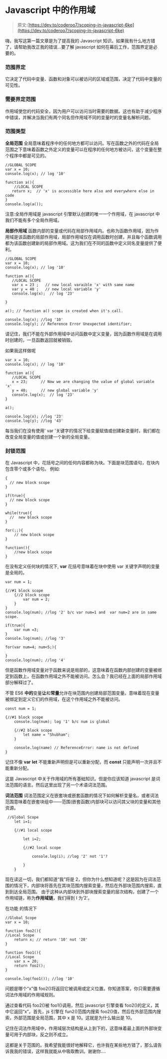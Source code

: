 # Javascript 中的作用域

> 原文:[https://dev.to/coderoo7/scoping-in-javascript-6ke](https://dev.to/coderoo7/scoping-in-javascript-6ke)

嗨，我写这第一篇文章是为了提高我的 Javascript 知识。如果我有什么地方错了，请帮助我改正我的错误...要了解 javascript 如何在幕后工作，范围界定是必要的。

### [](#scoping)范围界定

它决定了代码中变量、函数和对象可以被访问的区域或范围，决定了代码中变量的可见性。

### [](#need-of-scoping)需要界定范围

作用域使您的代码安全，因为用户可以访问当时需要的数据。这也有助于减少程序中错误，并解决当我们有两个同名但作用域不同的变量时的变量名解析问题。

### [](#types-of-scope)范围类型

**全局范围**
全局意味着程序中的任何地方都可以访问。写在函数之外的代码在全局范围之下意味着函数之外定义的变量可以在程序的任何地方被访问，这个变量在整个程序中都是可见的。

```
//GLOBAL SCOPE
var x = 10;  
console.log(x); // log '10'

function a(){
    //LOCAL SCOPE
   return x;  // 'x' is accessible here also and everywhere else in code
}
console.log(a()); 
```

注意:全局作用域是 javascript 引擎默认创建的唯一一个作用域，在 javascript 中我们不能有多个全局作用域。

**局部作用域**
函数内部的变量或代码在局部作用域内。也称为函数作用域，因为作用域是该函数的局部作用域，局部作用域仅在调用函数时创建，并且每个函数调用都为该函数创建新的局部作用域。这为我们在不同的函数中定义同名变量提供了便利。

```
//GLOBAL SCOPE
var x = 10;  
console.log(x); // log '10'

function a(){
   //LOCAL SCOPE
   var x = 23 ;   // new local varaible 'x' with same name
   var y = 40 ;   // new local variable 'y' 
   console.log(x);  // log '23' 

}

a(); // function a() scope is created when it's call.

console.log(x); //log '10'
console.log(y); // Reference Error Unexpected identifier; 
```

请记住，我们不能在外部作用域中访问函数中定义变量，因为函数作用域是在调用时创建的，一旦函数返回就被销毁。

如果我这样做呢

```
var x = 10;  
console.log(x); // log '10'

function a(){
   //LOCAL SCOPE
   x = 23;      // Now we are changing the value of global variable 'x' 
   y = 40;      // new global variable 'y'
   console.log(x);  // log '23' 
}

a(); 

console.log(x); //log '23'
console.log(y); //log '43' 
```

每当我们在没有使用' var '关键字的情况下给变量赋值或创建新变量时，我们都在改变全局变量的值或创建一个新的全局变量。

### [](#block-scope)封锁范围

在 Javascript 中，花括号之间的任何内容都称为块。下面是块范围语句，在块内包含零个或多个语句。
例如:

```
{
  // new block scope
}

if(true){
  // new block scope
}

while(true){
  //  new block scope 
}

for(;;){
    // new block scope
}

function(){
    //new block scope
} 
```

在没有定义任何块的情况下, **var** 花括号意味着在块中使用 var 关键字声明的变量是全局的。

```
var num = 1;

{//#1 block scope
    {//2 block scope 
        var num = 2; 
    }
}
console.log(num); //log '2' b/c var num=1 and  var num=2 are in same scope.

if(true){
    var num =3;
}
console.log(num); //log '3'

for(var num=4; num<5;){

}
console.log(num); //log '4' 
```

但是函数作用域变量对于函数来说是局部的，这意味着在函数内部创建的变量被绑定到函数上，在函数作用域之外不能被访问。怎么会？我已经在上面的局部作用域部分解释过了。

不管 ES6 **中的**变量**让**和**常量**允许在块范围内创建局部范围变量。意味着现在变量被绑定到定义它们的作用域，在这个作用域之外不能被访问。

```
const num = 1;

{//#1 block scope
    console.log(num); log '1' b/c num is global

    {//#2 block scope 
        let name = "Shubham";  
    }

    console.log(name) // ReferenceError: name is not defined
} 
```

记住不像 **var** **let** 不能重新声明但是可以重新分配，而 **const** 只能声明一次并且不能重新分配。

这是 Javascript 中关于作用域的所有基础知识。但是你应该知道 javascript 是词法范围的语言。然后这里出现了另一个术语词法范围。

**词法范围**
词法范围定义在嵌套块或嵌套函数的情况下如何解析变量名，或者词法范围意味着在嵌套块组中——范围(嵌套函数)内部块可以访问其父块的变量和其他资源。

```
 //Global Scope
    let i=1;

    {//#1 local scope

        let i=2;

        {//#2 local scope

            console.log(i); //log '2' not '1'?

        }
    } 
```

现在读这一切，我们都知道“我”将是 2，但你为什么想知道呢？这是因为在词法范围的情况下，内部块将首先在其块范围内搜索变量，然后在外部块范围内搜索，直到到达全局范围。
由于这种从内部块到外部块搜索变量的层次结构，创建了一个作用域链，称为**作用域链**，我们得到 I 为‘2’。

在功能
的情况下

```
//Global Scope
var x = 10;

function foo2(){
//Local Scope
    return x; // return '10' not '20'
}

function foo1(){
//Local Scope
    var x = 20;
    return foo2();
}

console.log(foo1()); //log '10' 
```

问题是哪个“x”值 foo2()将返回它被调用或定义位置。你知道答案，你只需要遵循词法作用域的作用域规则。

通过查看代码 foo2()被 foo1()调用，然后 javascript 引擎查看 foo2()的定义，其中它返回“x”。首先，js 引擎在 fun2()范围内搜索 foo2()值，然后在外部范围内搜索，外部范围是全局范围，其中 x 是 10。这就是为什么输出是 10。

记住在词法作用域中，作用域层次结构是从上到下的，这意味着最上面的外部块变量可用于内部块，反之则不成立。

这都是关于范围的。我希望我能很好地解释它，也许我在某些地方错了，那么请告诉我我的错误，这样我就能从中吸取教训。谢谢你....